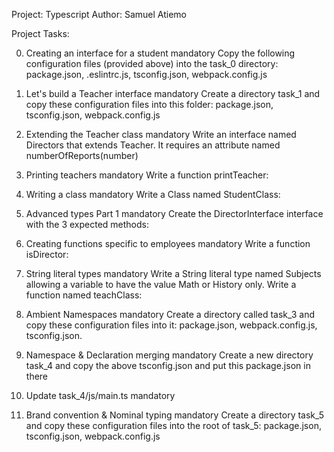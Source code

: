 Project: Typescript
Author: Samuel Atiemo

Project Tasks:

0. Creating an interface for a student
mandatory
Copy the following configuration files (provided above) into the task_0 directory: package.json, .eslintrc.js, tsconfig.json, webpack.config.js

1. Let's build a Teacher interface
mandatory
Create a directory task_1 and copy these configuration files into this folder: package.json, tsconfig.json, webpack.config.js

2. Extending the Teacher class
mandatory
Write an interface named Directors that extends Teacher. It requires an attribute named numberOfReports(number)

3. Printing teachers
mandatory
Write a function printTeacher:

4. Writing a class
mandatory
Write a Class named StudentClass:

5. Advanced types Part 1
mandatory
Create the DirectorInterface interface with the 3 expected methods:

6. Creating functions specific to employees
mandatory
Write a function isDirector:

7. String literal types
mandatory
Write a String literal type named Subjects allowing a variable to have the value Math or History only. Write a function named teachClass:

8. Ambient Namespaces
mandatory
Create a directory called task_3 and copy these configuration files into it: package.json, webpack.config.js, tsconfig.json.

9. Namespace & Declaration merging
mandatory
Create a new directory task_4 and copy the above tsconfig.json and put this package.json in there

10. Update task_4/js/main.ts
mandatory

11. Brand convention & Nominal typing
mandatory
Create a directory task_5 and copy these configuration files into the root of task_5: package.json, tsconfig.json, webpack.config.js


